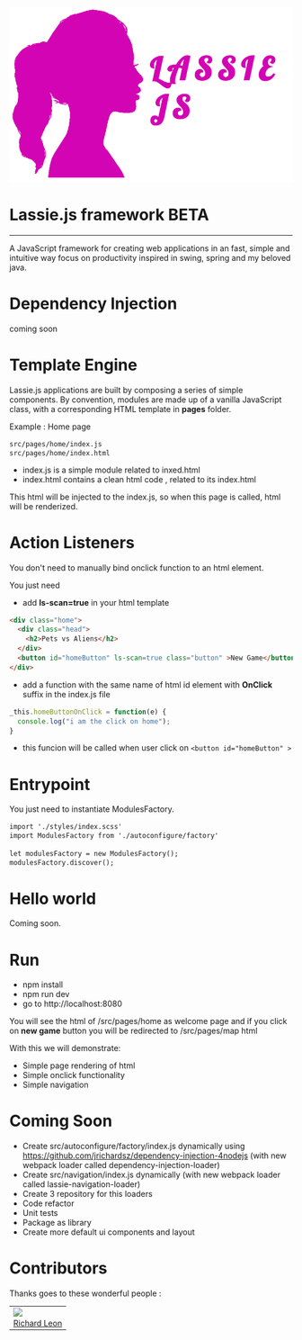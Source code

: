 ![](https://raw.githubusercontent.com/jrichardsz/static_resources/master/lassie/lassie-tittle-2.0.png)

# Lassie.js framework BETA
---

A JavaScript framework for creating web applications in an fast, simple and intuitive way focus on productivity inspired in swing, spring and my beloved java.

# Dependency Injection

coming soon

# Template Engine

Lassie.js applications are built by composing a series of simple components. By convention, modules are made up of a vanilla JavaScript class, with a corresponding HTML template in **pages** folder.

Example : Home page

```
src/pages/home/index.js
src/pages/home/index.html
```

- index.js is a simple module related to inxed.html
- index.html contains a clean html code , related to its index.html

This html will be injected to the index.js, so when this page is called, html will be renderized.

# Action Listeners

You don't need to manually bind onclick function to an html element.

You just need

- add **ls-scan=true** in your html template

```html
<div class="home">
  <div class="head">
    <h2>Pets vs Aliens</h2>
  </div>
  <button id="homeButton" ls-scan=true class="button" >New Game</button>
</div>
```
- add a function with the same name of html id element with **OnClick** suffix in the index.js file

```js
_this.homeButtonOnClick = function(e) {
  console.log("i am the click on home");
}
```

- this funcion will be called when user click on `<button id="homeButton" >`

# Entrypoint

You just need to instantiate ModulesFactory.

```
import './styles/index.scss'
import ModulesFactory from './autoconfigure/factory'

let modulesFactory = new ModulesFactory();
modulesFactory.discover();
```

# Hello world

Coming soon.

# Run

- npm install
- npm run dev
- go to http://localhost:8080

You will see the html of /src/pages/home as welcome page and if you click on **new game** button you will be redirected to /src/pages/map html

With this we will demonstrate:

- Simple page rendering of html
- Simple onclick functionality
- Simple navigation


# Coming Soon

- Create src/autoconfigure/factory/index.js dynamically using https://github.com/jrichardsz/dependency-injection-4nodejs (with new webpack loader called dependency-injection-loader)
- Create src/navigation/index.js dynamically (with new webpack loader called lassie-navigation-loader)
- Create 3 repository for this loaders
- Code refactor
- Unit tests
- Package as library
- Create more default ui components and layout

# Contributors

Thanks goes to these wonderful people :

<table>
  <tbody>
    <td>
      <img src="https://avatars0.githubusercontent.com/u/3322836?s=460&v=4" width="100px;"/>
      <br />
      <label><a href="http://jrichardsz.github.io/">Richard Leon</a></label>
      <br />
    </td>    
  </tbody>
</table>
